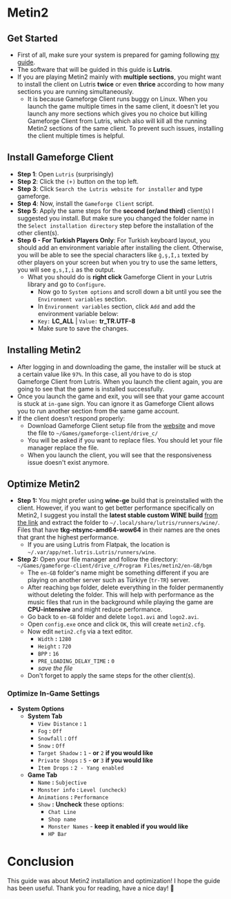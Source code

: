 # Metin2
## Get Started
- First of all, make sure your system is prepared for gaming following [my guide](https://github.com/cutiepenguins/Linux-Gaming-Guide).
- The software that will be guided in this guide is **Lutris**.
- If you are playing Metin2 mainly with **multiple sections**, you might want to install the client on Lutris **twice** or even **thrice** according to how many sections you are running simultaneously.
    - It is because Gameforge Client runs buggy on Linux. When you launch the game multiple times in the same client, it doesn't let you launch any more sections which gives you no choice but killing Gameforge Client from Lutris, which also will kill all the running Metin2 sections of the same client. To prevent such issues, installing the client multiple times is helpful. 
## Install Gameforge Client
- **Step 1**: Open `Lutris` (surprisingly)
- **Step 2**: Click the `(+)` button on the top left.
- **Step 3**: Click `Search the Lutris website for installer` and type gameforge.
- **Step 4**: Now, install the `Gameforge Client` script.
- **Step 5**: Apply the same steps for the **second (or/and third)** client(s) I suggested you install. But make sure you changed the folder name in the `Select installation directory` step before the installation of the other client(s).
- **Step 6 - For Turkish Players Only**: For Turkish keyboard layout, you should add an environment variable after installing the client. Otherwise, you will be able to see the special characters like `ğ,ş,İ,ı` texted by other players on your screen but when you try to use the same letters, you will see `g,s,I,i` as the output.
    - What you should do is **right click** Gameforge Client in your Lutris library and go to `Configure`.
        - Now go to `System options` and scroll down a bit until you see the `Environment variables` section.
        - In `Environment variables` section, click `Add` and add the environment variable below:
        - `Key:` **LC_ALL** | `Value:` **tr_TR.UTF-8**
        - Make sure to save the changes.
## Installing Metin2
- After logging in and downloading the game, the installer will be stuck at a certain value like `97%`. In this case, all you have to do is stop Gameforge Client from Lutris. When you launch the client again, you are going to see that the game is installed successfully.
- Once you launch the game and exit, you will see that your game account is stuck at `in-game` sign. You can ignore it as Gameforge Client allows you to run another section from the same game account.
- If the client doesn't respond properly:
    - Download Gameforge Client setup file from the [website](https://gameforge.com/en-US/download) and move the file to `~/Games/gameforge-client/drive_c/`
    - You will be asked if you want to replace files. You should let your file manager replace the file.
    - When you launch the client, you will see that the responsiveness issue doesn't exist anymore.
## Optimize Metin2
- **Step 1:** You might prefer using **wine-ge** build that is preinstalled with the client. However, if you want to get better performance specifically on Metin2, I suggest you install the **latest stable custom WINE build** [from the link](https://github.com/Kron4ek/Wine-Builds/releases) and extract the folder to `~/.local/share/lutris/runners/wine/`. Files that have **tkg-ntsync-amd64-wow64** in their names are the ones that grant the highest performance.
    - If you are using Lutris from Flatpak, the location is `~/.var/app/net.lutris.Lutris/runners/wine`.
- **Step 2:** Open your file manager and follow the directory:
`~/Games/gameforge-client/drive_c/Program Files/metin2/en-GB/bgm`
    - The `en-GB` folder's name might be something different if you are playing on another server such as Türkiye (`tr-TR`) server.
    - After reaching `bgm` folder, delete everything in the folder permanently without deleting the folder. This will help with performance as the music files that run in the background while playing the game are **CPU-intensive** and might reduce performance.
    - Go back to `en-GB` folder and delete `logo1.avi` and `logo2.avi`.
    - Open `config.exe` once and click `OK`, this will create `metin2.cfg`.
    - Now edit `metin2.cfg` via a text editor.
        - `Width` **:** `1280`
        - `Height` **:** `720`
        - `BPP` **:** `16`
        - `PRE_LOADING_DELAY_TIME` **:** `0`
        - *save the file*
    - Don't forget to apply the same steps for the other client(s).
### Optimize In-Game Settings
- **System Options**
  - **System Tab**
    - `View Distance` **:** `1`
    - `Fog` **:** `Off`
    - `Snowfall` **:** `Off`
    - `Snow` **:** `Off`
    - `Target Shadow` **:** `1` - **or** `2` **if you would like**
    - `Private Shops` **:** `5` - **or** `3` **if you would like**
    - `Item Drops` **:** `2 - Yang enabled`
  - **Game Tab**
    - `Name` **:** `Subjective`
    - `Monster info` **:** `Level (uncheck)`
    - `Animations` **:** `Performance`
    - `Show` **:** **Uncheck** these options:
      - `Chat Line`
      - `Shop name`
      - `Monster Names` - **keep it enabled if you would like**
      - `HP Bar`
# Conclusion
This guide was about Metin2 installation and optimization! I hope the guide has been useful. Thank you for reading, have a nice day! 🐧
